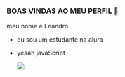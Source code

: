 ### BOAS VINDAS AO MEU PERFIL 🖤
meu nome é Leandro
- eu sou um estudante na alura
- yeaah javaScript


  ![](https://media1.tenor.com/m/CvXCHgmQaOUAAAAC/yungviral.gif)
